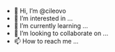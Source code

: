 - 👋 Hi, I’m @cileovo
- 👀 I’m interested in ...
- 🌱 I’m currently learning ...
- 💞️ I’m looking to collaborate on ...
- 📫 How to reach me ...

<!---
cileovo/cileovo is a ✨ special ✨ repository because its `README.md` (this file) appears on your GitHub profile.
You can click the Preview link to take a look at your changes.
--->
